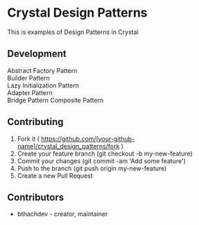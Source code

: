 # Crystal Design Patterns
This is examples of Design Patterns in Crystal

## Development
Abstract Factory Pattern  
Builder Pattern  
Lazy Initialization Pattern  
Adapter Pattern  
Bridge Pattern
Composite Pattern

## Contributing

1. Fork it ( https://github.com/[your-github-name]/crystal_design_patterns/fork )
2. Create your feature branch (git checkout -b my-new-feature)
3. Commit your changes (git commit -am 'Add some feature')
4. Push to the branch (git push origin my-new-feature)
5. Create a new Pull Request

## Contributors

- bthachdev - creator, maintainer
